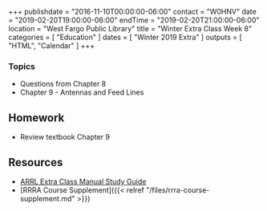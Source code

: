 +++
publishdate = "2016-11-10T00:00:00-06:00"
contact = "W0HNV"
date = "2019-02-20T19:00:00-06:00"
endTime = "2019-02-20T21:00:00-06:00"
location = "West Fargo Public Library"
title = "Winter Extra Class Week 8"
categories = [ "Education" ]
dates = [ "Winter 2019 Extra" ]
outputs = [ "HTML", "Calendar" ]
+++

### Topics

* Questions from Chapter 8
* Chapter 9 - Antennas and Feed Lines

## Homework

* Review textbook Chapter 9

## Resources

* [ARRL Extra Class Manual Study Guide](http://www.arrl.org/files/file/Extra%20Class%20License%20Manual/ECLM%2011th%20edition/ECLM%202016%20Studyguide.pdf)
* [RRRA Course Supplement]({{< relref "/files/rrra-course-supplement.md" >}})
